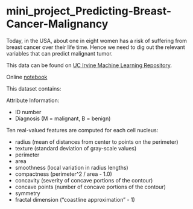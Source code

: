 # mini_project_Predicting-Breast-Cancer-Malignancy

Today, in the USA, about one in eight women has a risk of suffering from breast cancer over their life time. Hence we need to dig out the relevant variables that can predict malignant tumor.

This data can be found on [UC Irvine Machine Learning Repository](http://archive.ics.uci.edu/ml/datasets/Breast+Cancer+Wisconsin+%28Diagnostic%29).

Online [notebook](https://htmlpreview.github.io/?https://github.com/linchrisdeng/mini_project_Predicting-Breast-Cancer-Malignancy/blob/master/pro1-3.html)

This dataset contains:

Attribute Information:

- ID number
- Diagnosis (M = malignant, B = benign)

Ten real-valued features are computed for each cell nucleus:

- radius (mean of distances from center to points on the perimeter)
- texture (standard deviation of gray-scale values)
- perimeter
- area
- smoothness (local variation in radius lengths)
- compactness (perimeter^2 / area - 1.0)
- concavity (severity of concave portions of the contour)
- concave points (number of concave portions of the contour)
- symmetry
- fractal dimension (“coastline approximation” - 1)
